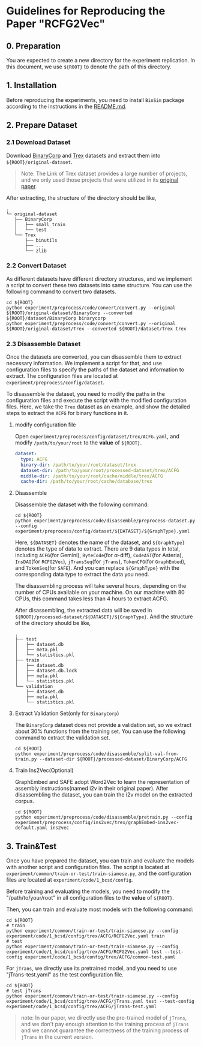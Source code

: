 #  Guidelines for Reproducing the Paper "RCFG2Vec"

## 0. Preparation

You are expected to create a new directory for the experiment replication. In this document, we use `${ROOT}` to denote the path of this directory.

## 1. Installation
Before reproducing the experiments, you need to install `BinSim` package according to the instructions in the [README.md](./README.md).

## 2. Prepare Dataset

### 2.1 Download Dataset
Download [BinaryCorp](https://cloud.vul337.team:9443/s/cxnH8DfZTADLKCs) and [Trex](https://drive.google.com/drive/folders/1FXlrGiZkch9bnAxlrm43IhYGC3r5NveA) datasets and extract them into `${ROOT}/original-dataset`. 

> Note: The Link of Trex dataset provides a large number of projects, and we only used those projects that were utilized in its [original paper](https://arxiv.org/pdf/2012.08680).

After extracting, the structure of the directory should be like,
```
.
└─ original-dataset
   ├── BinaryCorp
   │   ├── small_train
   │   └── test   
   └── Trex
       ├── binutils
       ├── ...
       └── zlib
```


### 2.2 Convert Dataset
As different datasets have different directory structures, and we implement a script to convert these two datasets into same structure. You can use the following command to convert two datasets.

```shell
cd ${ROOT}
python experiment/preprocess/code/convert/convert.py --original ${ROOT}/original-dataset/BinaryCorp --converted ${ROOT}/dataset/BinaryCorp binarycorp
python experiment/preprocess/code/convert/convert.py --original ${ROOT}/original-dataset/Trex --converted ${ROOT}/dataset/Trex trex
```

### 2.3 Disassemble Dataset
Once the datasets are converted, you can disassemble them to extract necessary information. We implement a script for that, and use configuration files to specify the paths of the dataset and information to extract. The configuration files are located at `experiment/preprocess/config/dataset`. 

To disassemble the dataset, you need to modify the paths in the configuration files and execute the script with the modified configuration files. Here, we take the `Trex` dataset as an example, and show the detailed steps to extract the `ACFG` for binary functions in it.

1. modify configuration file

   Open `experiment/preprocess/config/dataset/trex/ACFG.yaml`, and modify `/path/to/your/root` to the **value** of `${ROOT}`.
   ```yaml
   dataset:
     type: ACFG
     binary-dir: /path/to/your/root/dataset/trex
     dataset-dir: /path/to/your/root/processed-dataset/trex/ACFG
     middle-dir: /path/to/your/root/cache/middle/trex/ACFG
     cache-dir: /path/to/your/root/cache/database/trex
   ```

2. Disassemble

   Disassemble the dataset with the following command:
   ```shell
   cd ${ROOT}
   python experiment/preprocess/code/disassemble/preprocess-dataset.py --config experiment/preprocess/config/dataset/${DATASET}/${GraphType}.yaml
   ```
   Here, `${DATASET}` denotes the name of the dataset, and `${GraphType}` denotes the type of data to extract. There are 9 data types in total, including `ACFG`(for Gemini), `ByteCode`(for $\alpha$-diff), `CodeAST`(for Asteria), `InsDAG`(for `RCFG2Vec`), `jTransSeq`(for `jTrans`), `TokenCFG`(for `GraphEmbed`), and `TokenSeq`(for `SAFE`). And you can replace `${GraphType}` with the corresponding data type to extract the data you need.

   The disassembling process will take several hours, depending on the number of CPUs available on your machine. On our machine with 80 CPUs, this command takes less than 4 hours to extract ACFG. 
   
   After disassembling, the extracted data will be saved in `${ROOT}/processed-dataset/${DATASET}/${GraphType}`. And the structure of the directory should be like,
   ``` 
   .
   ├── test
   │   ├── dataset.db
   │   ├── meta.pkl
   │   └── statistics.pkl
   ├── train
   │   ├── dataset.db
   │   ├── dataset.db.lock
   │   ├── meta.pkl
   │   └── statistics.pkl
   └── validation
       ├── dataset.db
       ├── meta.pkl
       └── statistics.pkl
   ```
3. Extract Validation Set(only for `BinaryCorp`)
   
    The `BinaryCorp` dataset does not provide a validation set, so we extract about 30% functions from the training set. You can use the following command to extract the validation set.
    ```shell
    cd ${ROOT}
    python experiment/preprocess/code/disassemble/split-val-from-train.py --dataset-dir ${ROOT}/processed-dataset/BinaryCorp/ACFG
    ```
4. Train Ins2Vec(Optional)
   
   GraphEmbed and SAFE adopt Word2Vec to learn the representation of assembly instructions(named i2v in their original paper). After disassembling the dataset, you can train the i2v model on the extracted corpus.
   ```shell  
   cd ${ROOT}
   python experiment/preprocess/code/disassemble/pretrain.py --config experiment/preprocess/config/ins2vec/trex/graphEmbed-ins2vec-default.yaml ins2vec
    ```

## 3. Train&Test
Once you have prepared the dataset, you can train and evaluate the models with another script and configuration files. The script is located at `experiment/common/train-or-test/train-siamese.py`, and the configuration files are located at `experiment/code/1_bcsd/config`. 

Before training and evaluating the models, you need to modify the "/path/to/your/root" in all configuration files to the **value** of `${ROOT}`. 

Then, you can train and evaluate most models with the following command:
```shell
cd ${ROOT}
# train
python experiment/common/train-or-test/train-siamese.py --config experiment/code/1_bcsd/config/trex/ACFG/RCFG2Vec.yaml train
# test
python experiment/common/train-or-test/train-siamese.py --config experiment/code/1_bcsd/config/trex/ACFG/RCFG2Vec.yaml test --test-config experiment/code/1_bcsd/config/trex/ACFG/common-test.yaml
```
For `jTrans`, we directly use its pretrained model, and you need to use "jTrans-test.yaml" as the test configuration file.
``` shell
cd ${ROOT}
# test jTrans
python experiment/common/train-or-test/train-siamese.py --config experiment/code/1_bcsd/config/trex/ACFG/jTrans.yaml test --test-config experiment/code/1_bcsd/config/trex/ACFG/jTrans-test.yaml
```
> note: In our paper, we directly use the pre-trained model of `jTrans`, and we don't pay enough attention to the training process of `jTrans` and we cannot guarantee the correctness of the training process of `jTrans` in the current version.

